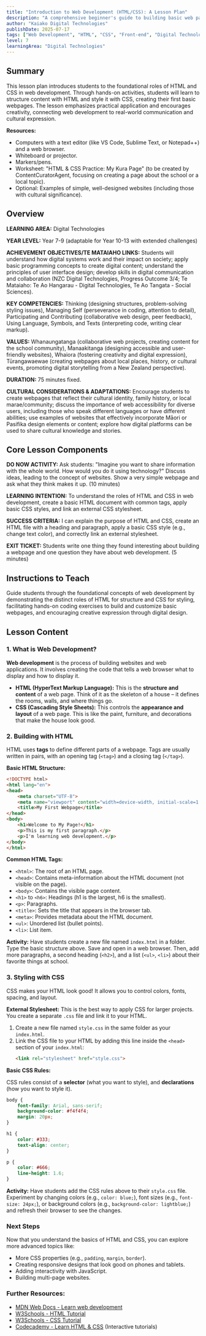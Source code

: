 ```yaml
---
title: "Introduction to Web Development (HTML/CSS): A Lesson Plan"
description: "A comprehensive beginner's guide to building basic web pages using HTML and CSS, tailored for diverse learners in Aotearoa New Zealand."
author: "Kaiako Digital Technologies"
publishDate: 2025-07-17
tags: ["Web Development", "HTML", "CSS", "Front-end", "Digital Technologies", "Lesson Plan"]
level: 7
learningArea: "Digital Technologies"
---
```


## Summary

This lesson plan introduces students to the foundational roles of HTML and CSS in web development. Through hands-on activities, students will learn to structure content with HTML and style it with CSS, creating their first basic webpages. The lesson emphasizes practical application and encourages creativity, connecting web development to real-world communication and cultural expression.

**Resources:**
*   Computers with a text editor (like VS Code, Sublime Text, or Notepad++) and a web browser.
*   Whiteboard or projector.
*   Markers/pens.
*   Worksheet: "HTML & CSS Practice: My Kura Page" (to be created by ContentCuratorAgent, focusing on creating a page about the school or a local topic).
*   Optional: Examples of simple, well-designed websites (including those with cultural significance).

## Overview

**LEARNING AREA:** Digital Technologies

**YEAR LEVEL:** Year 7-9 (adaptable for Year 10-13 with extended challenges)

**ACHIEVEMENT OBJECTIVES/TE MATAIAHO LINKS:** Students will understand how digital systems work and their impact on society; apply basic programming concepts to create digital content; understand the principles of user interface design; develop skills in digital communication and collaboration (NZC Digital Technologies, Progress Outcome 3/4; Te Mataiaho: Te Ao Hangarau - Digital Technologies, Te Ao Tangata - Social Sciences).

**KEY COMPETENCIES:** Thinking (designing structures, problem-solving styling issues), Managing Self (perseverance in coding, attention to detail), Participating and Contributing (collaborative web design, peer feedback), Using Language, Symbols, and Texts (interpreting code, writing clear markup).

**VALUES:** Whanaungatanga (collaborative web projects, creating content for the school community), Manaakitanga (designing accessible and user-friendly websites), Whaiora (fostering creativity and digital expression), Tūrangawaewae (creating webpages about local places, history, or cultural events, promoting digital storytelling from a New Zealand perspective).

**DURATION:** 75 minutes fixed.

**CULTURAL CONSIDERATIONS & ADAPTATIONS:** Encourage students to create webpages that reflect their cultural identity, family history, or local marae/community; discuss the importance of web accessibility for diverse users, including those who speak different languages or have different abilities; use examples of websites that effectively incorporate Māori or Pasifika design elements or content; explore how digital platforms can be used to share cultural knowledge and stories.

## Core Lesson Components

**DO NOW ACTIVITY:** Ask students: "Imagine you want to share information with the whole world. How would you do it using technology?" Discuss ideas, leading to the concept of websites. Show a very simple webpage and ask what they think makes it up. (10 minutes)

**LEARNING INTENTION:** To understand the roles of HTML and CSS in web development, create a basic HTML document with common tags, apply basic CSS styles, and link an external CSS stylesheet.

**SUCCESS CRITERIA:** I can explain the purpose of HTML and CSS, create an HTML file with a heading and paragraph, apply a basic CSS style (e.g., change text color), and correctly link an external stylesheet.

**EXIT TICKET:** Students write one thing they found interesting about building a webpage and one question they have about web development. (5 minutes)

## Instructions to Teach

Guide students through the foundational concepts of web development by demonstrating the distinct roles of HTML for structure and CSS for styling, facilitating hands-on coding exercises to build and customize basic webpages, and encouraging creative expression through digital design.

## Lesson Content

### 1. What is Web Development?

**Web development** is the process of building websites and web applications. It involves creating the code that tells a web browser what to display and how to display it.

*   **HTML (HyperText Markup Language):** This is the **structure and content** of a web page. Think of it as the skeleton of a house – it defines the rooms, walls, and where things go.
*   **CSS (Cascading Style Sheets):** This controls the **appearance and layout** of a web page. This is like the paint, furniture, and decorations that make the house look good.

### 2. Building with HTML

HTML uses **tags** to define different parts of a webpage. Tags are usually written in pairs, with an opening tag (`<tag>`) and a closing tag (`</tag>`).

**Basic HTML Structure:**

```html
<!DOCTYPE html>
<html lang="en">
<head>
    <meta charset="UTF-8">
    <meta name="viewport" content="width=device-width, initial-scale=1.0">
    <title>My First Webpage</title>
</head>
<body>
    <h1>Welcome to My Page!</h1>
    <p>This is my first paragraph.</p>
    <p>I'm learning web development.</p>
</body>
</html>
```

**Common HTML Tags:**
*   `<html>`: The root of an HTML page.
*   `<head>`: Contains meta-information about the HTML document (not visible on the page).
*   `<body>`: Contains the visible page content.
*   `<h1>` to `<h6>`: Headings (h1 is the largest, h6 is the smallest).
*   `<p>`: Paragraphs.
*   `<title>`: Sets the title that appears in the browser tab.
*   `<meta>`: Provides metadata about the HTML document.
*   `<ul>`: Unordered list (bullet points).
*   `<li>`: List item.

**Activity:** Have students create a new file named `index.html` in a folder. Type the basic structure above. Save and open in a web browser. Then, add more paragraphs, a second heading (`<h2>`), and a list (`<ul>`, `<li>`) about their favorite things at school.

### 3. Styling with CSS

CSS makes your HTML look good! It allows you to control colors, fonts, spacing, and layout.

**External Stylesheet:** This is the best way to apply CSS for larger projects. You create a separate `.css` file and link it to your HTML.

1.  Create a new file named `style.css` in the same folder as your `index.html`.
2.  Link the CSS file to your HTML by adding this line inside the `<head>` section of your `index.html`:
    ```html
    <link rel="stylesheet" href="style.css">
    ```

**Basic CSS Rules:**

CSS rules consist of a **selector** (what you want to style), and **declarations** (how you want to style it).

```css
body {
    font-family: Arial, sans-serif;
    background-color: #f4f4f4;
    margin: 20px;
}

h1 {
    color: #333;
    text-align: center;
}

p {
    color: #666;
    line-height: 1.6;
}
```

**Activity:** Have students add the CSS rules above to their `style.css` file. Experiment by changing colors (e.g., `color: blue;`), font sizes (e.g., `font-size: 24px;`), or background colors (e.g., `background-color: lightblue;`) and refresh their browser to see the changes.

### Next Steps

Now that you understand the basics of HTML and CSS, you can explore more advanced topics like:

*   More CSS properties (e.g., `padding`, `margin`, `border`).
*   Creating responsive designs that look good on phones and tablets.
*   Adding interactivity with JavaScript.
*   Building multi-page websites.

### Further Resources:

*   [MDN Web Docs - Learn web development](https://developer.mozilla.org/en-US/docs/Web)
*   [W3Schools - HTML Tutorial](https://www.w3schools.com/html/)
*   [W3Schools - CSS Tutorial](https://www.w3schools.com/css/)
*   [Codecademy - Learn HTML & CSS](https://www.codecademy.com/learn/learn-html-css) (Interactive tutorials)